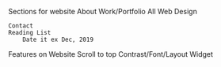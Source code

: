 Sections for website
    About
    Work/Portfolio
        All
        Web Design
        
    Contact
    Reading List
        Date it ex Dec, 2019

Features on Website
    Scroll to top
    Contrast/Font/Layout Widget


